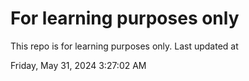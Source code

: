 # For learning purposes only
This repo is for learning purposes only.
Last updated at

Friday, May 31, 2024 3:27:02 AM

